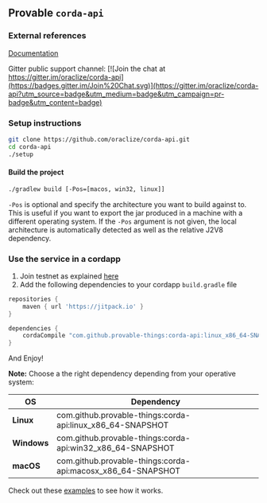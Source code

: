 
## Provable `corda-api`

### External references

[Documentation](https://docs.provable.xyz/)

Gitter public support channel: 
[![Join the chat at https://gitter.im/oraclize/corda-api](https://badges.gitter.im/Join%20Chat.svg)](https://gitter.im/oraclize/corda-api?utm_source=badge&utm_medium=badge&utm_campaign=pr-badge&utm_content=badge)

### Setup instructions

```bash
git clone https://github.com/oraclize/corda-api.git
cd corda-api
./setup
```


#### Build the project

```bash
./gradlew build [-Pos=[macos, win32, linux]]
```

`-Pos` is optional and specify the architecture you want to build against to. This is useful if you want
to export the jar produced in a machine with a different operating system.
If the `-Pos` argument is not given, the local architecture is automatically detected as well as the relative
J2V8 dependency.

### Use the service in a cordapp

 1. Join testnet as explained [here](https://docs.corda.net/head/corda-testnet-intro.html)
 2. Add the following dependencies to your cordapp `build.gradle` file

```groovy
repositories {
    maven { url 'https://jitpack.io' }
}

dependencies {
    cordaCompile "com.github.provable-things:corda-api:linux_x86_64-SNAPSHOT"
}
```

And Enjoy!

**Note:** Choose a the right dependency depending from your operative system:

| OS         | Dependency                                                  |
|---|---|
|**Linux**   | com.github.provable-things:corda-api:linux_x86_64-SNAPSHOT  |
|**Windows** | com.github.provable-things:corda-api:win32_x86_64-SNAPSHOT  |
|**macOS**   | com.github.provable-things:corda-api:macosx_x86_64-SNAPSHOT  |

 
Check out these [examples](https://github.com/provable-things/corda-examples) to see how it works.  

